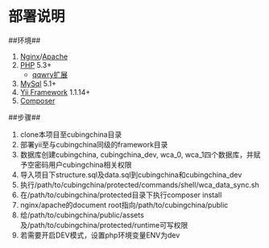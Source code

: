 部署说明
====

##环境##
1. [Nginx][1]/[Apache][2]
2. [PHP][3] 5.3+
    * [qqwry扩展][4]
3. [MySql][5] 5.1+
4. [Yii Framework][6] 1.1.14+
5. [Composer][7]

##步骤##
1. clone本项目至cubingchina目录
2. 部署yii至与cubingchina同级的framework目录
3. 数据库创建cubingchina, cubingchina_dev, wca_0, wca_1四个数据库，并赋予空密码用户cubingchina相关权限
4. 导入项目下structure.sql及data.sql到cubingchina和cubingchina_dev
5. 执行/path/to/cubingchina/protected/commands/shell/wca_data_sync.sh
6. 在/path/to/cubingchina/protected目录下执行composer install
7. nginx/apache的document root指向/path/to/cubingchina/public
8. 给/path/to/cubingchina/public/assets及/path/to/cubingchina/protected/runtime可写权限
9. 若需要开启DEV模式，设置php环境变量ENV为dev


  [1]: http://nginx.org/
  [2]: http://www.apache.org/
  [3]: http://php.net/
  [4]: http://pecl.php.net/package/qqwry
  [5]: http://www.mysql.com/
  [6]: http://www.yiiframework.com/
  [7]: https://getcomposer.org/
